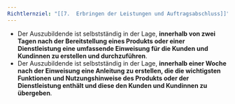 ```yaml
---
Richtlernziel: "[[7.  Erbringen der Leistungen und Auftragsabschluss]]"
---
```

- Der Auszubildende ist selbstständig in der Lage, **innerhalb von zwei Tagen nach der Bereitstellung eines Produkts oder einer Dienstleistung eine umfassende Einweisung für die Kunden und Kundinnen zu erstellen und durchzuführen**.
- Der Auszubildende ist selbstständig in der Lage, **innerhalb einer Woche nach der Einweisung eine Anleitung zu erstellen, die die wichtigsten Funktionen und Nutzungshinweise des Produkts oder der Dienstleistung enthält und diese den Kunden und Kundinnen zu übergeben**.